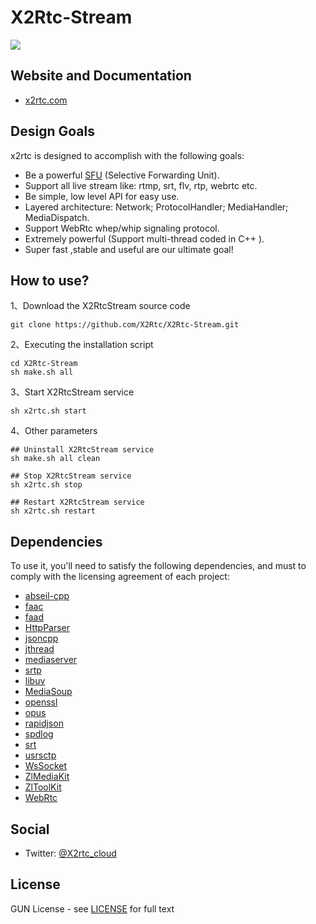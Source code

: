 # X2Rtc-Stream

[![][x2rtc-banner]][x2rtc-website]

## Website and Documentation

* [x2rtc.com][x2rtc-website]

## Design Goals

x2rtc is designed to accomplish with the following goals:

* Be a powerful [SFU](https://webrtcglossary.com/sfu/) (Selective Forwarding Unit).
* Support all live stream like: rtmp, srt, flv, rtp, webrtc etc.
* Be simple, low level API for easy use.
* Layered architecture: Network; ProtocolHandler; MediaHandler; MediaDispatch.
* Support WebRtc whep/whip signaling protocol.
* Extremely powerful (Support multi-thread coded in C++ ).
* Super fast ,stable and useful are our ultimate goal!

## How to use?

1、Download the X2RtcStream source code

```
git clone https://github.com/X2Rtc/X2Rtc-Stream.git
```

2、Executing the installation script

```
cd X2Rtc-Stream
sh make.sh all
```

3、Start X2RtcStream service

```
sh x2rtc.sh start
```

4、Other parameters

```
## Uninstall X2RtcStream service
sh make.sh all clean

## Stop X2RtcStream service
sh x2rtc.sh stop

## Restart X2RtcStream service
sh x2rtc.sh restart
```

## Dependencies

To use it, you'll need to satisfy the following dependencies, and must to comply with the licensing agreement of each project:

- [abseil-cpp](https://github.com/abseil-cpp)
- [faac](https://github.com/faac)
- [faad](https://github.com/faad)
- [HttpParser](https://github.com/)
- [jsoncpp](https://github.com/)
- [jthread](https://github.com/)
- [mediaserver](https://github.com/)
- [srtp](https://github.com/)
- [libuv](https://github.com/)
- [MediaSoup](https://github.com/)
- [openssl](https://github.com/)
- [opus](https://github.com/)
- [rapidjson](https://github.com/)
- [spdlog](https://github.com/)
- [srt](https://github.com/)
- [usrsctp](https://github.com/)
- [WsSocket](https://github.com/)
- [ZlMediaKit](https://github.com/) 
- [ZlToolKit](https://github.com/)
- [WebRtc](https://github.com/)

## Social

* Twitter: [@X2rtc_cloud](https://twitter.com/X2rtc_cloud)

## License

GUN License - see [LICENSE](https://github.com/X2Rtc/X2Rtc-Stream/blob/master/LICENSE) for full text

[x2rtc-website]: x2rtc
[x2rtc-banner]: /art/x2rtc-banner.png
